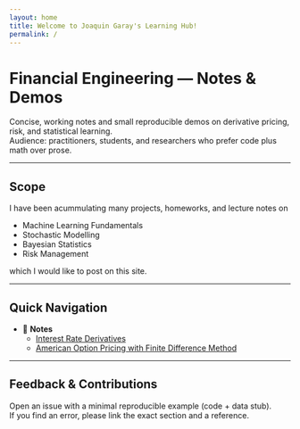 ```yaml
---
layout: home
title: Welcome to Joaquin Garay's Learning Hub!
permalink: /
---
```


# Financial Engineering — Notes & Demos

Concise, working notes and small reproducible demos on derivative pricing, risk, and statistical learning.  
Audience: practitioners, students, and researchers who prefer code plus math over prose.

---

## Scope

I have been acummulating many projects, homeworks, and lecture notes on 
- Machine Learning Fundamentals
- Stochastic Modelling
- Bayesian Statistics
- Risk Management

which I would like to post on this site.

---

## Quick Navigation

- 📓 **Notes**  
  - [Interest Rate Derivatives](_posts/2024-01-04-interest-rate-derivatives.md)
  - [American Option Pricing with Finite Difference Method](_posts/2025-04-16-FDM_American_Options.md)

---

## Feedback & Contributions

Open an issue with a minimal reproducible example (code + data stub).  
If you find an error, please link the exact section and a reference.



